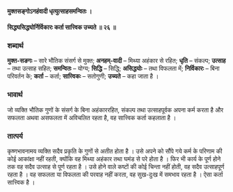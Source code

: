 #### मुक्तसङ्गोऽनहंवादी धृत्युत्साहसमन्वितः ।
#### सिद्ध्यसिद्ध्योर्निर्विकारः कर्ता सात्त्विक उच्यते ॥ २६ ॥

### शब्दार्थ

**मुक्त-सङगः** – सारे भौतिक संसर्ग से मुक्त; **अनहम्-वादी** – मिथ्या अहंकार से रहित; **धृति** – संकल्प; **उत्साह** – तथा उत्साह सहित; **समन्वितः** – योग्य; **सिद्धि** – सिद्धि; **असिद्धयोः** – तथा विफलता में; **निर्विकारः** – बिना परिवर्तन के; **कर्ता** – कर्ता; **सात्त्विकः** – सतोगुणी; **उच्यते** – कहा जाता है ।

### भावार्थ

जो व्यक्ति भौतिक गुणों के संसर्ग के बिना अहंकाररहित, संकल्प तथा उत्साहपूर्वक अपना कर्म करता है और सफलता अथवा असफलता में अविचलित रहता है, वह सात्त्विक कर्ता कहलाता है ।

### तात्पर्य

कृष्णभावनामय व्यक्ति सदैव प्रकृति के गुणों से अतीत होता है । उसे अपने को सौंपे गये कर्म के परिणाम की कोई आकांक्षा नहीं रहती, क्योंकि वह मिथ्या अहंकार तथा घमंड से परे होता है । फिर भी कार्य के पूर्ण होने तक वह सदैव उत्साह से पूर्ण रहता है । उसे होने वाले कष्टों की कोई चिन्ता नहीं होती, वह सदैव उत्साहपूर्ण रहता है । वह सफलता या विफलता की परवाह नहीं करता, वह सुख-दुःख में समभाव रहता है । ऐसा कर्ता सात्त्विक है ।